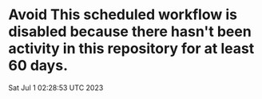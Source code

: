 # Avoid This scheduled workflow is disabled because there hasn't been activity in this repository for at least 60 days.
Sat Jul  1 02:28:53 UTC 2023
